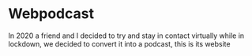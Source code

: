 # Webpodcast
In 2020 a friend and I decided to try and stay in contact virtually while in lockdown, we decided to convert it into a podcast, this is its website
